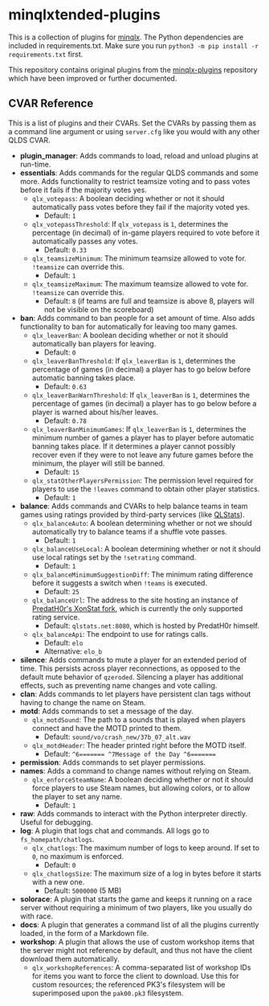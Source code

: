 # minqlxtended-plugins
This is a collection of plugins for [minqlx](https://github.com/tjone270/minqlxtended).
The Python dependencies are included in requirements.txt. Make sure you run `python3 -m pip install -r requirements.txt` first.

This repository contains original plugins from the [minqlx-plugins](https://github.com/MinoMino/minqlx-plugins) repository which have been improved or further documented.

## CVAR Reference
This is a list of plugins and their CVARs. Set the CVARs by passing them as a command line argument or using `server.cfg`
like you would with any other QLDS CVAR.

- **plugin_manager**: Adds commands to load, reload and unload plugins at run-time.
- **essentials**: Adds commands for the regular QLDS commands and some more. Adds functionality to restrict teamsize voting and to pass votes before it fails if the majority votes yes.
  - `qlx_votepass`: A boolean deciding whether or not it should automatically pass votes before they fail if the majority voted yes.
    - Default: `1`
  - `qlx_votepassThreshold`: If `qlx_votepass` is `1`, determines the percentage (in decimal) of in-game players required to vote before it automatically passes any votes.
    - Default: `0.33`
  - `qlx_teamsizeMinimum`: The minimum teamsize allowed to vote for. `!teamsize` can override this.
    - Default: `1`
  - `qlx_teamsizeMaximum`: The maximum teamsize allowed to vote for. `!teamsize` can override this.
    - Default: `8` (if teams are full and teamsize is above 8, players will not be visible on the scoreboard)
- **ban**: Adds command to ban people for a set amount of time. Also adds functionality to ban for automatically for leaving too many games.
  - `qlx_leaverBan`: A boolean deciding whether or not it should automatically ban players for leaving.
    - Default: `0`
  - `qlx_leaverBanThreshold`:  If `qlx_leaverBan` is `1`, determines the percentage of games (in decimal) a player has
  to go below before automatic banning takes place.
    - Default: `0.63`
  - `qlx_leaverBanWarnThreshold`: If `qlx_leaverBan` is `1`, determines the percentage of games (in decimal) a player has
  to go below before a player is warned about his/her leaves.
    - Default: `0.78`
  - `qlx_leaverBanMinimumGames`: If `qlx_leaverBan` is `1`, determines the minimum number of games a player has to player before automatic banning takes place. If it determines a player cannot possibly recover even if they were to not leave any future games before the minimum, the player will  still be banned.
    - Default: `15`
  - `qlx_statOtherPlayersPermission`: The permission level required for players to use the `!leaves` command to obtain other player statistics.
    - Default: `1`
- **balance**: Adds commands and CVARs to help balance teams in team games using ratings provided by third-party services (like [QLStats](https://qlstats.net)). 
  - `qlx_balanceAuto`: A boolean determining whether or not we should automatically try to balance teams if a shuffle vote passes.
    - Default: `1`
  - `qlx_balanceUseLocal`: A boolean determining whether or not it should use local ratings set by the `!setrating` command.
    - Default: `1`
  - `qlx_balanceMinimumSuggestionDiff`: The minimum rating difference before it suggests a switch when `!teams` is executed.
    - Default: `25`
  - `qlx_balanceUrl`: The address to the site hosting an instance of [PredatH0r's XonStat fork](https://github.com/PredatH0r/XonStat), which is currently the only supported rating service.
    - Default: `qlstats.net:8080`, which is hosted by PredatH0r himself.
  - `qlx_balanceApi`: The endpoint to use for ratings calls.
    - Default: `elo`
    - Alternative: `elo_b`
- **silence**: Adds commands to mute a player for an extended period of time. This persists across player reconnections, as opposed to the default mute behavior of `qzeroded`. Silencing a player has additional effects, such as preventing name changes and vote calling.
- **clan**: Adds commands to let players have persistent clan tags without having to change the name on Steam.
- **motd**: Adds commands to set a message of the day.
  - `qlx_motdSound`: The path to a sounds that is played when players connect and have the MOTD printed to them.
    - Default: `sound/vo/crash_new/37b_07_alt.wav`
  - `qlx_motdHeader`: The header printed right before the MOTD itself.
    - Default: `^6======= ^7Message of the Day ^6=======`
- **permission**: Adds commands to set player permissions.
- **names**: Adds a command to change names without relying on Steam.
  - `qlx_enforceSteamName`: A boolean deciding whether or not it should force players to use Steam names,
    but allowing colors, or to allow the player to set any name.
    - Default: `1`
- **raw**: Adds commands to interact with the Python interpreter directly. Useful for debugging.
- **log**: A plugin that logs chat and commands. All logs go to `fs_homepath/chatlogs`.
  - `qlx_chatlogs`: The maximum number of logs to keep around. If set to `0`, no maximum is enforced.
    - Default: `0`
  - `qlx_chatlogsSize`: The maximum size of a log in bytes before it starts with a new one.
    - Default: `5000000` (5 MB)
- **solorace**: A plugin that starts the game and keeps it running on a race server without requiring a minimum of two players, like you usually do with race.
- **docs**: A plugin that generates a command list of all the plugins currently loaded, in the form of a Markdown file.
- **workshop**: A plugin that allows the use of custom workshop items that the server might not reference by default, and thus not have the client download them automatically.
  - `qlx_workshopReferences`: A comma-separated list of workshop IDs for items you want to force the client to download. Use this for custom resources; the referenced PK3's filesystem will be superimposed upon the `pak00.pk3` filesystem.